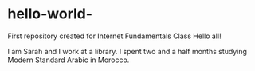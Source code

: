 # hello-world-
First repository created for Internet Fundamentals Class
Hello all!

I am Sarah and I work at a library.
I spent two and a half months studying Modern Standard Arabic in Morocco. 
